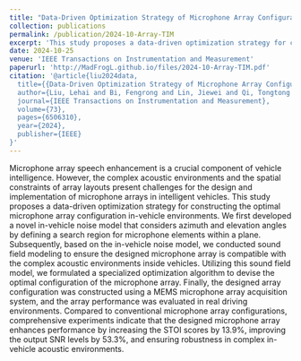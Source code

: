 ```yaml
---
title: "Data-Driven Optimization Strategy of Microphone Array Configurations in Vehicle Environments"
collection: publications
permalink: /publication/2024-10-Array-TIM
excerpt: 'This study proposes a data-driven optimization strategy for constructing the optimal microphone array configuration in-vehicle environments.'
date: 2024-10-25
venue: 'IEEE Transactions on Instrumentation and Measurement'
paperurl: 'http://MadFrogL.github.io/files/2024-10-Array-TIM.pdf'
citation: '@article{liu2024data,
  title={{Data-Driven Optimization Strategy of Microphone Array Configurations in Vehicle Environments}},
  author={Liu, Lehai and Bi, Fengrong and Lin, Jiewei and Qi, Tongtong and Li, Xin},
  journal={IEEE Transactions on Instrumentation and Measurement},
  volume={73},
  pages={6506310},
  year={2024},
  publisher={IEEE}
}'
---
```


Microphone array speech enhancement is a crucial component of vehicle intelligence. However, the complex acoustic environments and the spatial constraints of array layouts present challenges for the design and implementation of microphone arrays in intelligent vehicles. This study proposes a data-driven optimization strategy for constructing the optimal microphone array configuration in-vehicle environments. We first developed a novel in-vehicle noise model that considers azimuth and elevation angles by defining a search region for microphone elements within a plane. Subsequently, based on the in-vehicle noise model, we conducted sound field modeling to ensure the designed microphone array is compatible with the complex acoustic environments inside vehicles. Utilizing this sound field model, we formulated a specialized optimization algorithm to devise the optimal configuration of the microphone array. Finally, the designed array configuration was constructed using a MEMS microphone array acquisition system, and the array performance was evaluated in real driving environments. Compared to conventional microphone array configurations, comprehensive experiments indicate that the designed microphone array enhances performance by increasing the STOI scores by 13.9%, improving the output SNR levels by 53.3%, and ensuring robustness in complex in-vehicle acoustic environments.